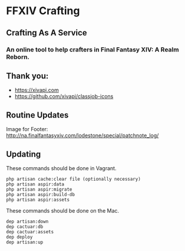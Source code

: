 # FFXIV Crafting
## Crafting As A Service
### An online tool to help crafters in Final Fantasy XIV: A Realm Reborn.

## Thank you:

- https://xivapi.com
- https://github.com/xivapi/classjob-icons

## Routine Updates

Image for Footer: http://na.finalfantasyxiv.com/lodestone/special/patchnote_log/

## Updating

These commands should be done in Vagrant.

```
php artisan cache:clear file (optionally necessary)
php artisan aspir:data
php artisan aspir:migrate
php artisan aspir:build-db
php artisan aspir:assets
```

These commands should be done on the Mac.

```
dep artisan:down
dep cactuar:db
dep cactuar:assets
dep deploy
dep artisan:up
```

